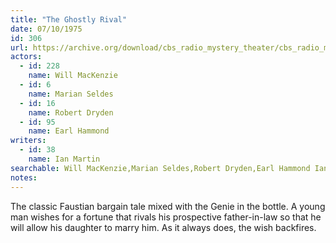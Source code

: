 ```yaml
---
title: "The Ghostly Rival"
date: 07/10/1975
id: 306
url: https://archive.org/download/cbs_radio_mystery_theater/cbs_radio_mystery_theater-0301-0350.zip/cbs_radio_mystery_theater-0301-0350%2Fcbsrmt_0306_the_ghostly_rival.mp3
actors:  
  - id: 228
    name: Will MacKenzie  
  - id: 6
    name: Marian Seldes  
  - id: 16
    name: Robert Dryden  
  - id: 95
    name: Earl Hammond
writers:  
  - id: 38
    name: Ian Martin
searchable: Will MacKenzie,Marian Seldes,Robert Dryden,Earl Hammond Ian Martin
notes:  
---
```

The classic Faustian bargain tale mixed with the Genie in the bottle. A young man wishes for a fortune that rivals his prospective father-in-law so that he will allow his daughter to marry him. As it always does, the wish backfires.
